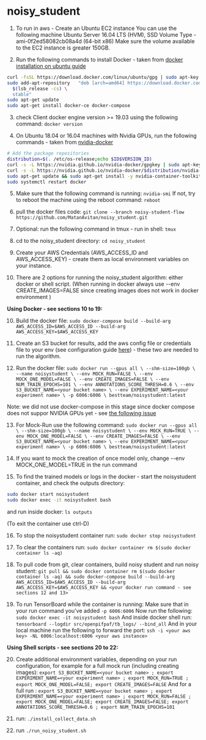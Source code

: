 # noisy_student

1. To run in aws - Create an Ubuntu EC2 instance
You can use the following machine Ubuntu Server 16.04 LTS (HVM), SSD Volume Type - ami-0f2ed58082cb08a4d (64-bit x86)
Make sure the volume available to the EC2 instance is greater 150GB.

2. Run the following commands to install Docker - taken from [docker installation on ubuntu guide](https://docs.docker.com/engine/install/ubuntu/)
```sh
curl -fsSL https://download.docker.com/linux/ubuntu/gpg | sudo apt-key add -
sudo add-apt-repository   "deb [arch=amd64] https://download.docker.com/linux/ubuntu \
  $(lsb_release -cs) \
  stable"
sudo apt-get update
sudo apt-get install docker-ce docker-compose
```

3. check Client docker engine version >= 19.03 using the following command:
`docker version`

4. On Ubuntu 18.04 or 16.04 machines with Nvidia GPUs, run the following commands - taken from [nvidia-docker](https://github.com/NVIDIA/nvidia-docker])
```sh
# Add the package repositories
distribution=$(. /etc/os-release;echo $ID$VERSION_ID)
curl -s -L https://nvidia.github.io/nvidia-docker/gpgkey | sudo apt-key add -
curl -s -L https://nvidia.github.io/nvidia-docker/$distribution/nvidia-docker.list | sudo tee /etc/apt/sources.list.d/nvidia-docker.list
sudo apt-get update && sudo apt-get install -y nvidia-container-toolkit nvidia-cuda-toolkit
sudo systemctl restart docker
```

5. Make sure that the following command is running:
`nvidia-smi`
If not, try to reboot the machine using the reboot command:
`reboot`

6. pull the docker files code:
`git clone --branch noisy-student-flow https://github.com/MatanAvitan/noisy_student.git`

7. Optional: run the following command in tmux - run in shell:
`tmux`

8. cd to the noisy_student directory:
`cd noisy_student`

9. Create your AWS Credentials (AWS_ACCESS_ID and AWS_ACCESS_KEY) - create them as local environment variables on your instance.

10. There are 2 options for running the noisy_student algorithm: either docker or shell script.
(When running in docker always use --env CREATE_IMAGES=FALSE since creating images does not work in docker environment )

**Using Docker - see sections 10 to 19:**

10. Build the docker file:
`sudo docker-compose build --build-arg AWS_ACCESS_ID=$AWS_ACCESS_ID --build-arg AWS_ACCESS_KEY=$AWS_ACCESS_KEY`

11. Create an S3 bucket for results, add the aws config file or credentials file to your env (see configuration guide [here](https://boto3.amazonaws.com/v1/documentation/api/latest/guide/configuration.html#guide-configuration)) - these two are needed to run the algorithm.

12. Run the docker file:
`sudo docker run --gpus all \
                 --shm-size=100gb \
                 --name noisystudent \
                 --env MOCK_RUN=FALSE \
                 --env MOCK_ONE_MODEL=FALSE \
                 --env CREATE_IMAGES=FALSE \
                 --env NUM_TRAIN_EPOCHS=101 \
                 --env ANNOTATIONS_SCORE_THRESH=0.6 \
                 --env S3_BUCKET_NAME=<your bucket name> \
                 --env EXPERIMENT_NAME=<your experiment name> \
                 -p 6006:6006 \
                bestteam/noisystudent:latest`

Note: we did not use docker-compose in this stage since docker compose does not suppor NVIDIA GPUs yet - see [the following issue](https://github.com/docker/compose/issues/6691)

13. For Mock-Run use the following command:
`sudo docker run --gpus all \
                 --shm-size=100gb \
                 --name noisystudent \
                 --env MOCK_RUN=TRUE \
                 --env MOCK_ONE_MODEL=FALSE \
                 --env CREATE_IMAGES=FALSE \
                 --env S3_BUCKET_NAME=<your bucket name> \
                 --env EXPERIMENT_NAME=<your experiment name> \
                 -p 6006:6006 \
                 bestteam/noisystudent:latest`

14. If you want to mock the creation of once model only, change --env MOCK_ONE_MODEL=TRUE in the run command

15. To find the trained models or logs in the docker - start the noisystudent container, and check the outputs directory:
```sh
sudo docker start noisystudent
sudo docker exec -it noisystudent bash
```
and run inside docker:
`ls outputs`

(To exit the container use ctrl-D)

16. To stop the noisystudent container run:
`sudo docker stop noisystudent`

17. To clear the containers run:
`sudo docker container rm $(sudo docker container ls -aq)`

18. To pull code from git, clear containers, build noisy student and run noisy student:
`git pull && sudo docker container rm $(sudo docker container ls -aq) && sudo docker-compose build --build-arg AWS_ACCESS_ID=$AWS_ACCESS_ID --build-arg AWS_ACCESS_KEY=$AWS_ACCESS_KEY && <your docker run command - see sections 12 and 13>`

19. To run TensorBoard while the container is running:
Make sure that in your run command you've added `-p 6006:6006`
Now run the following:
`sudo docker exec -it noisystudent bash`
And inside docker shell run:
`tensorboard --logdir src/openpifpaf/tb_logs/ --bind_all`
And in your local machine run the following to forward the port: `ssh -i <your aws key> -NL 6006:localhost:6006 <your aws instance>`

**Using Shell scripts - see sections 20 to 22:**

20. Create additional environment variables, depending on your run configuration, for example for a full mock run (including creating images):
`export S3_BUCKET_NAME=<your bucket name> ; export EXPERIMENT_NAME=<your experiment name> ; export MOCK_RUN=TRUE ; export MOCK_ONE_MODEL=FALSE; export CREATE_IMAGES=FALSE`
And for a full run :
`export S3_BUCKET_NAME=<your bucket name> ; export EXPERIMENT_NAME=<your experiment name> ; export MOCK_RUN=FALSE ; export MOCK_ONE_MODEL=FALSE; export CREATE_IMAGES=FALSE; export ANNOTATIONS_SCORE_THRESH=0.6 ; export NUM_TRAIN_EPOCHS=101`

21. run: `./install_collect_data.sh`

22. run `./run_noisy_student.sh`

